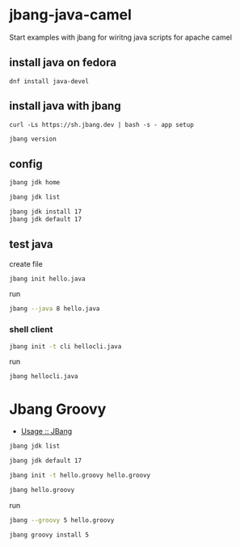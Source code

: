 # jbang-java-camel
Start examples with jbang for wiritng java scripts for apache camel

## install java on fedora 

```
dnf install java-devel
```

## install java with jbang

```
curl -Ls https://sh.jbang.dev | bash -s - app setup
```

```bash
jbang version
```


## config

```bash
jbang jdk home
```

```bash
jbang jdk list
```


```bash
jbang jdk install 17
jbang jdk default 17
```

## test java

create file
```bash
jbang init hello.java
```

run
```bash
jbang --java 8 hello.java
```

### shell client

```bash
jbang init -t cli hellocli.java
```

run
```bash
jbang hellocli.java
```


# Jbang Groovy

+ [Usage :: JBang](https://www.jbang.dev/documentation/guide/latest/usage.html#running-groovy-groovy-experimental)


```bash
jbang jdk list
```

```bash
jbang jdk default 17
```

```bash
jbang init -t hello.groovy hello.groovy
```


```bash
jbang hello.groovy
```

run
```bash
jbang --groovy 5 hello.groovy
```

```
jbang groovy install 5
```


